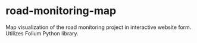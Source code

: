 # road-monitoring-map
Map visualization of the road monitoring project in interactive website form. Utilizes Folium Python library.
